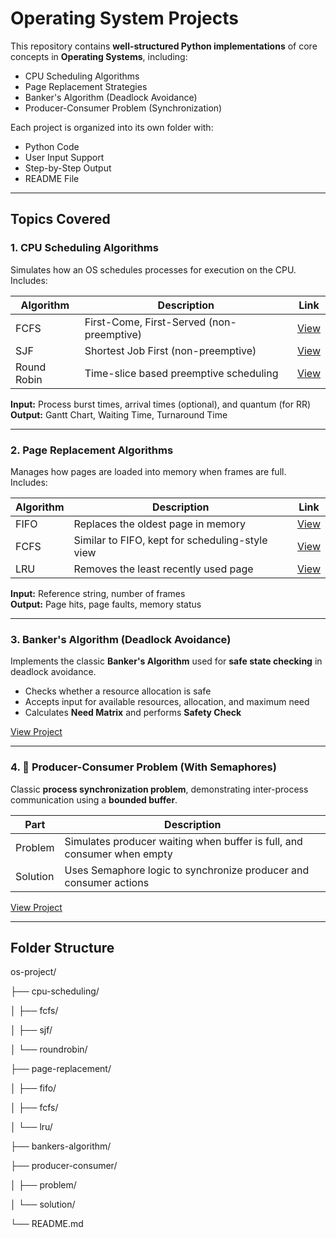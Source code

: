 #  Operating System Projects

This repository contains **well-structured Python implementations** of core concepts in **Operating Systems**, including:

- CPU Scheduling Algorithms  
- Page Replacement Strategies  
- Banker's Algorithm (Deadlock Avoidance)  
- Producer-Consumer Problem (Synchronization)

Each project is organized into its own folder with:
-  Python Code
- User Input Support
-  Step-by-Step Output
- README File

---

##  Topics Covered

### 1.  CPU Scheduling Algorithms

Simulates how an OS schedules processes for execution on the CPU. Includes:

| Algorithm       | Description                                  | Link        |
|----------------|----------------------------------------------|-------------|
| FCFS            | First-Come, First-Served (non-preemptive)    | [View](cpu-scheduler/FCFS) |
| SJF             | Shortest Job First (non-preemptive)          | [View](cpu-scheduler/SJF)  |
| Round Robin     | Time-slice based preemptive scheduling       | [View](cpu-scheduler/RoundRobin) |

 **Input:** Process burst times, arrival times (optional), and quantum (for RR)  
 **Output:** Gantt Chart, Waiting Time, Turnaround Time  

---

### 2.  Page Replacement Algorithms

Manages how pages are loaded into memory when frames are full. Includes:

| Algorithm | Description                                       | Link         |
|-----------|---------------------------------------------------|--------------|
| FIFO      | Replaces the oldest page in memory                | [View](page-replacement/Fifo) |
| FCFS      | Similar to FIFO, kept for scheduling-style view   | [View](page-replacement/fcfs) |
| LRU       | Removes the least recently used page              | [View](page-replacement/LRU)  |

 **Input:** Reference string, number of frames  
 **Output:** Page hits, page faults, memory status

---

### 3. Banker's Algorithm (Deadlock Avoidance)

Implements the classic **Banker's Algorithm** used for **safe state checking** in deadlock avoidance.

- Checks whether a resource allocation is safe
- Accepts input for available resources, allocation, and maximum need
- Calculates **Need Matrix** and performs **Safety Check**

 [View Project](bankers-algorithm)

---

### 4. 🔁 Producer-Consumer Problem (With Semaphores)
Classic **process synchronization problem**, demonstrating inter-process communication using a **bounded buffer**.


| Part     | Description                                                                     |
|----------|---------------------------------------------------------------------------------|
| Problem  | Simulates producer waiting when buffer is full, and consumer when empty         |
| Solution | Uses Semaphore logic to synchronize producer and consumer actions               |

 [View Project](producer-consumer)

---

##  Folder Structure

os-project/

├── cpu-scheduling/

│ ├── fcfs/

│ ├── sjf/

│ └── roundrobin/

├── page-replacement/

│ ├── fifo/

│ ├── fcfs/

│ └── lru/

├── bankers-algorithm/

├── producer-consumer/

│ ├── problem/

│ └── solution/

└── README.md 
